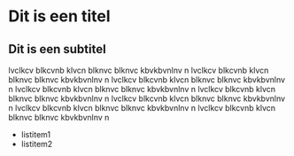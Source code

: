 # Dit is een titel

## Dit is een subtitel

lvclkcv blkcvnb klvcn blknvc blknvc kbvkbvnlnv n lvclkcv blkcvnb klvcn blknvc blknvc kbvkbvnlnv n lvclkcv blkcvnb klvcn blknvc blknvc kbvkbvnlnv n lvclkcv blkcvnb klvcn blknvc blknvc kbvkbvnlnv n lvclkcv blkcvnb klvcn blknvc blknvc kbvkbvnlnv n lvclkcv blkcvnb klvcn blknvc blknvc kbvkbvnlnv n lvclkcv blkcvnb klvcn blknvc blknvc kbvkbvnlnv n lvclkcv blkcvnb klvcn blknvc blknvc kbvkbvnlnv n

- listitem1
- listitem2
